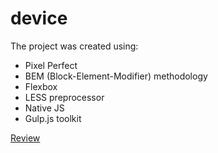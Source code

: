# device

The project was created using:
* Pixel Perfect
* BEM (Block-Element-Modifier) methodology
* Flexbox
* LESS preprocessor
* Native JS
* Gulp.js toolkit

[Review](https://ozz-rjq.github.io/device/)
